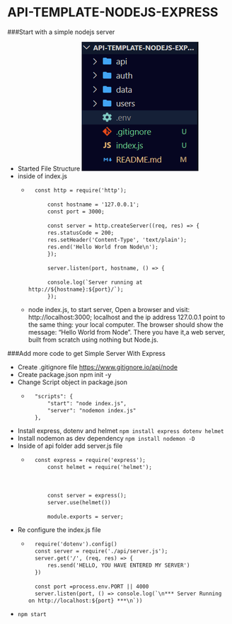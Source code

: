 # API-TEMPLATE-NODEJS-EXPRESS

###Start with a simple nodejs server
- Started File Structure
  ![GitHub Logo](/images/filestructure.png)
- inside of index.js
    *       const http = require('http'); 

                const hostname = '127.0.0.1';
                const port = 3000; 

                const server = http.createServer((req, res) => {
                res.statusCode = 200; 
                res.setHeader('Content-Type', 'text/plain'); 
                res.end('Hello World from Node\n'); 
                });

                server.listen(port, hostname, () => {
                
                console.log(`Server running at http://${hostname}:${port}/`);
                });
    *   node index.js, to start server, Open a browser and visit: http://localhost:3000; localhost and the ip address 127.0.0.1 point to the same thing: your local computer. The browser should show the message: “Hello World from Node”. There you have it,a web server, built from scratch using nothing but Node.js.


###Add more code to get Simple Server With Express
- Create .gitignore file https://www.gitignore.io/api/node
- Create package.json npm init -y
- Change Script object in package.json
    *       "scripts": {
                "start": "node index.js",
                "server": "nodemon index.js"
            },       
- Install express, dotenv and helmet `npm install express dotenv helmet`
- Install nodemon as dev dependency `npm install nodemon -D`
- Inside of api folder add server.js file
    *       const express = require('express');
                const helmet = require('helmet');



                const server = express();
                server.use(helmet())

                module.exports = server;  
- Re configure the index.js file
    *       require('dotenv').config()
            const server = require('./api/server.js');
            server.get('/', (req, res) => {
                res.send('HELLO, YOU HAVE ENTERED MY SERVER')
            })

            const port =process.env.PORT || 4000
            server.listen(port, () => console.log(`\n*** Server Running on http://localhost:${port} ***\n`))
- `npm start`


